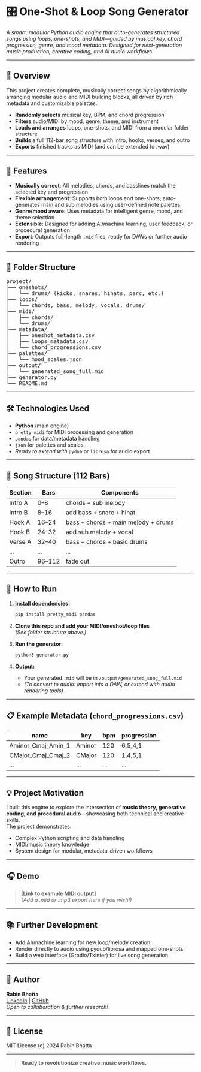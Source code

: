 # 🎛️ One-Shot & Loop Song Generator

*A smart, modular Python audio engine that auto-generates structured songs using loops, one-shots, and MIDI—guided by musical key, chord progression, genre, and mood metadata. Designed for next-generation music production, creative coding, and AI audio workflows.*

---

## 🧠 Overview

This project creates complete, musically correct songs by algorithmically arranging modular audio and MIDI building blocks, all driven by rich metadata and customizable palettes.

- **Randomly selects** musical key, BPM, and chord progression
- **Filters** audio/MIDI by mood, genre, theme, and instrument
- **Loads and arranges** loops, one-shots, and MIDI from a modular folder structure
- **Builds** a full 112-bar song structure with intro, hooks, verses, and outro
- **Exports** finished tracks as MIDI (and can be extended to .wav)

---

## 🚀 Features

- **Musically correct**: All melodies, chords, and basslines match the selected key and progression
- **Flexible arrangement**: Supports both loops and one-shots; auto-generates main and sub melodies using user-defined note palettes
- **Genre/mood aware**: Uses metadata for intelligent genre, mood, and theme selection
- **Extensible**: Designed for adding AI/machine learning, user feedback, or procedural generation
- **Export**: Outputs full-length `.mid` files, ready for DAWs or further audio rendering

---

## 📂 Folder Structure

<pre>
project/
├── oneshots/
│   └── drums/ (kicks, snares, hihats, perc, etc.)
├── loops/
│   └── chords, bass, melody, vocals, drums/
├── midi/
│   ├── chords/
│   └── drums/
├── metadata/
│   ├── oneshot_metadata.csv
│   ├── loops_metadata.csv
│   └── chord_progressions.csv
├── palettes/
│   └── mood_scales.json
├── output/
│   └── generated_song_full.mid
├── generator.py
└── README.md
</pre>

---

## 🛠️ Technologies Used

- **Python** (main engine)
- `pretty_midi` for MIDI processing and generation
- `pandas` for data/metadata handling
- `json` for palettes and scales
- *Ready to extend with* `pydub` or `librosa` for audio export

---

## 🎼 Song Structure (112 Bars)

| Section   | Bars   | Components                           |
|-----------|--------|--------------------------------------|
| Intro A   | 0–8    | chords + sub melody                  |
| Intro B   | 8–16   | add bass + snare + hihat             |
| Hook A    | 16–24  | bass + chords + main melody + drums  |
| Hook B    | 24–32  | add sub melody + vocal               |
| Verse A   | 32–40  | bass + chords + basic drums          |
| ...       | ...    | ...                                  |
| Outro     | 96–112 | fade out                             |

---


## 📝 How to Run

1. **Install dependencies:**

    ```bash
    pip install pretty_midi pandas
    ```

2. **Clone this repo and add your MIDI/oneshot/loop files**  
   *(See folder structure above.)*

3. **Run the generator:**

    ```bash
    python3 generator.py
    ```

4. **Output:**
    - Your generated `.mid` will be in `/output/generated_song_full.mid`
    - *(To convert to audio: import into a DAW, or extend with audio rendering tools)*

---

## 📋 Example Metadata (`chord_progressions.csv`)

| name                  | key    | bpm | progression |
|-----------------------|--------|-----|-------------|
| Aminor_Cmaj_Amin_1    | Aminor | 120 | 6,5,4,1     |
| CMajor_Cmaj_Cmaj_2    | CMajor | 120 | 1,4,5,1     |
| ...                   | ...    | ... | ...         |

---

## 💡 Project Motivation

I built this engine to explore the intersection of **music theory, generative coding, and procedural audio**—showcasing both technical and creative skills.  
The project demonstrates:
- Complex Python scripting and data handling
- MIDI/music theory knowledge
- System design for modular, metadata-driven workflows

---

## 🎧 Demo

> **[Link to example MIDI output]**  
*(Add a .mid or .mp3 export here if you wish!)*

---

## 📚 Further Development

- Add AI/machine learning for new loop/melody creation
- Render directly to audio using pydub/librosa and mapped one-shots
- Build a web interface (Gradio/Tkinter) for live song generation

---

## 👤 Author

**Rabin Bhatta**  
[LinkedIn](#) \| [GitHub](#)  
*Open to collaboration & further research!*

---

## 🪪 License

MIT License (c) 2024 Rabin Bhatta

---

> **Ready to revolutionize creative music workflows.**

